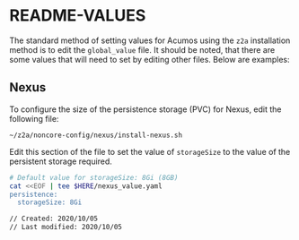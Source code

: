<!---
.. ===============LICENSE_START=======================================================
.. Acumos CC-BY-4.0
.. ===================================================================================
.. Copyright (C) 2018 AT&T Intellectual Property & Tech Mahindra. All rights reserved.
.. ===================================================================================
.. This Acumos documentation file is distributed by AT&T and Tech Mahindra
.. under the Creative Commons Attribution 4.0 International License (the "License");
.. you may not use this file except in compliance with the License.
.. You may obtain a copy of the License at
..
..      http://creativecommons.org/licenses/by/4.0
..
.. This file is distributed on an "AS IS" BASIS,
.. WITHOUT WARRANTIES OR CONDITIONS OF ANY KIND, either express or implied.
.. See the License for the specific language governing permissions and
.. limitations under the License.
.. ===============LICENSE_END=========================================================
-->

# README-VALUES

The standard method of setting values for Acumos using the `z2a` installation
method is to edit the `global_value` file.  It should be noted, that there are
some values that will need to set by editing other files.  Below are examples:

## Nexus

To configure the size of the persistence storage (PVC) for Nexus, edit the
following file:

`~/z2a/noncore-config/nexus/install-nexus.sh`

Edit this section of the file to set the value of `storageSize` to the value
of the persistent storage required.

```bash
# Default value for storageSize: 8Gi (8GB)
cat <<EOF | tee $HERE/nexus_value.yaml
persistence:
  storageSize: 8Gi
```

```bash
// Created: 2020/10/05
// Last modified: 2020/10/05
```
